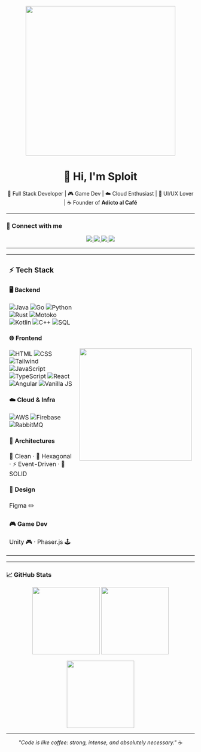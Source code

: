 <p align="center">
  <img src="https://media0.giphy.com/media/v1.Y2lkPTc5MGI3NjExZTBmYnR1a3Bmc2gzMWdiNzQ2YXpmYXVwaWw3cTk2MWRkbTIwZTE3ZSZlcD12MV9pbnRlcm5hbF9naWZfYnlfaWQmY3Q9Zw/H03PuVdwREB21ANkLX/giphy.gif" width="400" />
</p>

<h1 align="center">👋 Hi, I'm Sploit</h1>
<p align="center">🚀 Full Stack Developer | 🎮 Game Dev | ☁️ Cloud Enthusiast | 🎨 UI/UX Lover | ☕ Founder of <strong>Adicto al Café</strong></p>

---

### 📲 Connect with me

<p align="center">
  <a href="https://www.youtube.com/@adictoal_cafe">
    <img src="https://img.shields.io/badge/Youtube-Adicto%20al%20Café-FF0000?style=for-the-badge&logo=youtube&logoColor=white" />
  </a>
  <a href="https://github.com/Sploit">
    <img src="https://img.shields.io/badge/GitHub-Sploit07-181717?style=for-the-badge&logo=github&logoColor=white" />
  </a>
  <a href="https://www.linkedin.com/in/richard-othon-casta%C3%B1eda-de-la-rosa-809b182a1">
    <img src="https://img.shields.io/badge/LinkedIn-Richard Castañeda-0077B5?style=for-the-badge&logo=linkedin&logoColor=white" />
  </a>
  <a href="https://x.com/Sploit_Vx">
    <img src="https://img.shields.io/badge/Twitter-@Sploit_Vx-1DA1F2?style=for-the-badge&logo=twitter&logoColor=white" />
  </a>
</p>

---

<table>
  <tr>
    <td>

### ⚡ Tech Stack

#### 🖥️ Backend  
![Java](https://img.shields.io/badge/-Java-007396?logo=java&logoColor=white&style=flat-square)
![Go](https://img.shields.io/badge/-Go-00ADD8?logo=go&logoColor=white&style=flat-square)
![Python](https://img.shields.io/badge/-Python-3776AB?logo=python&logoColor=white&style=flat-square)
![Rust](https://img.shields.io/badge/-Rust-000000?logo=rust&logoColor=white&style=flat-square)
![Motoko](https://img.shields.io/badge/-Motoko-E64A19?style=flat-square)
![Kotlin](https://img.shields.io/badge/-Kotlin-7F52FF?logo=kotlin&logoColor=white&style=flat-square)
![C++](https://img.shields.io/badge/-C++-00599C?logo=c%2B%2B&logoColor=white&style=flat-square)
![SQL](https://img.shields.io/badge/-SQL-4479A1?logo=mysql&logoColor=white&style=flat-square)

#### 🌐 Frontend  
![HTML](https://img.shields.io/badge/-HTML5-E34F26?logo=html5&logoColor=white&style=flat-square)
![CSS](https://img.shields.io/badge/-CSS3-1572B6?logo=css3&logoColor=white&style=flat-square)
![Tailwind](https://img.shields.io/badge/-TailwindCSS-38B2AC?logo=tailwind-css&logoColor=white&style=flat-square)
![JavaScript](https://img.shields.io/badge/-JavaScript-F7DF1E?logo=javascript&logoColor=black&style=flat-square)
![TypeScript](https://img.shields.io/badge/-TypeScript-3178C6?logo=typescript&logoColor=white&style=flat-square)
![React](https://img.shields.io/badge/-React-61DAFB?logo=react&logoColor=black&style=flat-square)
![Angular](https://img.shields.io/badge/-Angular-DD0031?logo=angular&logoColor=white&style=flat-square)
![Vanilla JS](https://img.shields.io/badge/-Vanilla_JS-F0DB4F?style=flat-square&logo=javascript&logoColor=black)

#### ☁️ Cloud & Infra  
![AWS](https://img.shields.io/badge/-AWS-232F3E?logo=amazon-aws&logoColor=white&style=flat-square)
![Firebase](https://img.shields.io/badge/-Firebase-FFCA28?logo=firebase&logoColor=black&style=flat-square)
![RabbitMQ](https://img.shields.io/badge/-RabbitMQ-FF6600?logo=rabbitmq&logoColor=white&style=flat-square)

#### 🧠 Architectures  
🧼 Clean · 🧱 Hexagonal · ⚡ Event-Driven · 📐 SOLID

#### 🎨 Design  
Figma ✏️

#### 🎮 Game Dev  
Unity 🎮 · Phaser.js 🕹️

</td>
<td align="center">
  <img src="https://media0.giphy.com/media/v1.Y2lkPTc5MGI3NjExZWQycGhkc2x2djBlZmE4MGMxeXR4bzJ3eGx5MHlobW4yZDNsaWxxaSZlcD12MV9pbnRlcm5hbF9naWZfYnlfaWQmY3Q9Zw/11KzOet1ElBDz2/giphy.gif" width="300" />
</td>
  </tr>
</table>

---

### 📈 GitHub Stats

<p align="center">
  <img src="https://github-readme-stats.vercel.app/api?username=Sploit&show_icons=true&theme=radical" height="180"/>
  <img src="https://github-readme-stats.vercel.app/api/top-langs/?username=Sploit&layout=compact&theme=radical" height="180"/>
</p>

<p align="center">
  <img src="https://github-readme-streak-stats.herokuapp.com/?user=Sploit&theme=radical" height="180" />
</p>

---

<p align="center">
  <em>"Code is like coffee: strong, intense, and absolutely necessary."</em> ☕
</p>
